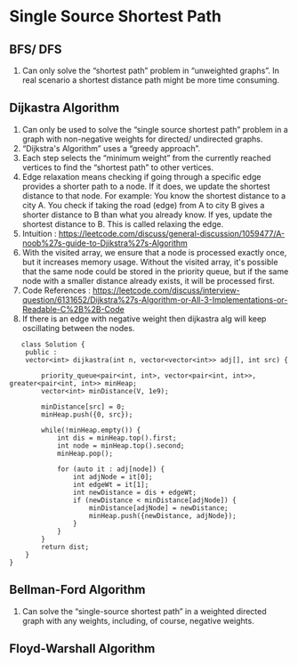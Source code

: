 # Single Source Shortest Path

## BFS/ DFS

1. Can only solve the “shortest path” problem in “unweighted graphs”. In real scenario a shortest distance path might be more time consuming. 

## Dijkastra Algorithm

1. Can only be used to solve the “single source shortest path” problem in a graph with non-negative weights for directed/ undirected graphs.
2. “Dijkstra's Algorithm” uses a “greedy approach”.
3. Each step selects the “minimum weight” from the currently reached vertices to find the “shortest path” to other vertices.
4. Edge relaxation means checking if going through a specific edge provides a shorter path to a node. If it does, we update the shortest distance to that node. For example: You know the shortest distance to a city A. You check if taking the road (edge) from A to city B gives a shorter distance to B than what you already know. If yes, update the shortest distance to B. This is called relaxing the edge.
5. Intuition : https://leetcode.com/discuss/general-discussion/1059477/A-noob%27s-guide-to-Djikstra%27s-Algorithm
6. With the visited array, we ensure that a node is processed exactly once, but it increases memory usage. Without the visited array, it's possible that the same node could be stored in the priority queue, but if the same node with a smaller distance already exists, it will be processed first.
7. Code References : https://leetcode.com/discuss/interview-question/6131652/Dijkstra%27s-Algorithm-or-All-3-Implementations-or-Readable-C%2B%2B-Code
8. If there is an edge with negative weight then dijkastra alg will keep oscillating between the nodes. 

```
   class Solution {
    public : 
    vector<int> dijkastra(int n, vector<vector<int>> adj[], int src) {
        
        priority_queue<pair<int, int>, vector<pair<int, int>>, greater<pair<int, int>> minHeap;
        vector<int> minDistance(V, 1e9);
        
        minDistance[src] = 0;
        minHeap.push({0, src});
        
        while(!minHeap.empty()) {
            int dis = minHeap.top().first;
            int node = minHeap.top().second;
            minHeap.pop();
            
            for (auto it : adj[node]) {
                int adjNode = it[0];
                int edgeWt = it[1];
                int newDistance = dis + edgeWt;
                if (newDistance < minDistance[adjNode]) {
                    minDistance[adjNode] = newDistance;
                    minHeap.push({newDistance, adjNode});
                }
            }
        }
        return dist;
    }
}
```

## Bellman-Ford Algorithm

1. Can solve the “single-source shortest path” in a weighted directed graph with any weights, including, of course, negative weights.

## Floyd-Warshall Algorithm
